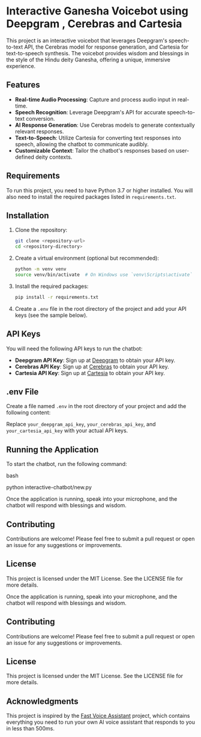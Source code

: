 # Interactive Ganesha Voicebot using Deepgram , Cerebras and Cartesia

This project is an interactive voicebot that leverages Deepgram's speech-to-text API, the Cerebras model for response generation, and Cartesia for text-to-speech synthesis. The voicebot provides wisdom and blessings in the style of the Hindu deity Ganesha, offering a unique, immersive experience.

## Features

- **Real-time Audio Processing**: Capture and process audio input in real-time.
- **Speech Recognition**: Leverage Deepgram's API for accurate speech-to-text conversion.
- **AI Response Generation**: Use Cerebras models to generate contextually relevant responses.
- **Text-to-Speech**: Utilize Cartesia for converting text responses into speech, allowing the chatbot to communicate audibly.
- **Customizable Context**: Tailor the chatbot's responses based on user-defined deity contexts.

## Requirements

To run this project, you need to have Python 3.7 or higher installed. You will also need to install the required packages listed in `requirements.txt`.

## Installation

1. Clone the repository:
   ```bash
   git clone <repository-url>
   cd <repository-directory>
   ```

2. Create a virtual environment (optional but recommended):
   ```bash
   python -m venv venv
   source venv/bin/activate  # On Windows use `venv\Scripts\activate`
   ```

3. Install the required packages:
   ```bash
   pip install -r requirements.txt
   ```

4. Create a `.env` file in the root directory of the project and add your API keys (see the sample below).

## API Keys

You will need the following API keys to run the chatbot:

- **Deepgram API Key**: Sign up at [Deepgram](https://deepgram.com/) to obtain your API key.
- **Cerebras API Key**: Sign up at [Cerebras](https://cerebras.net/) to obtain your API key.
- **Cartesia API Key**: Sign up at [Cartesia](https://cartesia.ai/) to obtain your API key.

## .env File

Create a file named `.env` in the root directory of your project and add the following content:


Replace `your_deepgram_api_key`, `your_cerebras_api_key`, and `your_cartesia_api_key` with your actual API keys.

## Running the Application

To start the chatbot, run the following command:

bash

python interactive-chatbot/new.py


Once the application is running, speak into your microphone, and the chatbot will respond with blessings and wisdom.

## Contributing

Contributions are welcome! Please feel free to submit a pull request or open an issue for any suggestions or improvements.

## License

This project is licensed under the MIT License. See the LICENSE file for more details.


Once the application is running, speak into your microphone, and the chatbot will respond with blessings and wisdom.

## Contributing

Contributions are welcome! Please feel free to submit a pull request or open an issue for any suggestions or improvements.

## License

This project is licensed under the MIT License. See the LICENSE file for more details.

## Acknowledgments

This project is inspired by the [Fast Voice Assistant](https://github.com/dsa/fast-voice-assistant) project, which contains everything you need to run your own AI voice assistant that responds to you in less than 500ms.